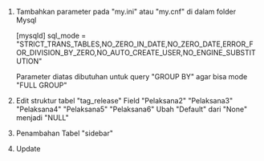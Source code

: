 1. Tambahkan parameter pada "my.ini" atau "my.cnf" di dalam folder Mysql
    
    [mysqld]
    sql_mode = "STRICT_TRANS_TABLES,NO_ZERO_IN_DATE,NO_ZERO_DATE,ERROR_FOR_DIVISION_BY_ZERO,NO_AUTO_CREATE_USER,NO_ENGINE_SUBSTITUTION"

    Parameter diatas dibutuhan untuk query "GROUP BY" agar bisa mode "FULL GROUP"

2. Edit struktur tabel "tag_release"
    Field
    "Pelaksana2"
    "Pelaksana3"
    "Pelaksana4"
    "Pelaksana5"
    "Pelaksana6"
    Ubah "Default" dari "None" menjadi "NULL"

3. Penambahan Tabel "sidebar"

4. Update
